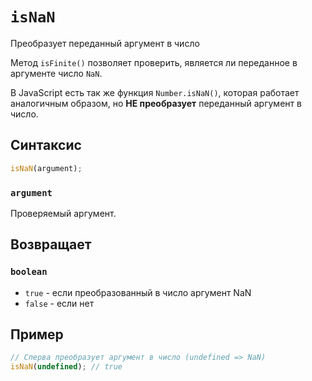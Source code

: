 # `isNaN`

Преобразует переданный аргумент в число

Метод `isFinite()` позволяет проверить, является ли переданное в аргументе число `NaN`.

В JavaScript есть так же функция `Number.isNaN()`, которая работает аналогичным образом, но **НЕ преобразует** переданный аргумент в число.

## Синтаксис

```js
isNaN(argument);
```

### `argument`

Проверяемый аргумент.

## Возвращает

### `boolean`

- `true` - если преобразованный в число аргумент NaN
- `false` - если нет

## Пример

```js
// Сперва преобразует аргумент в число (undefined => NaN)
isNaN(undefined); // true
```
